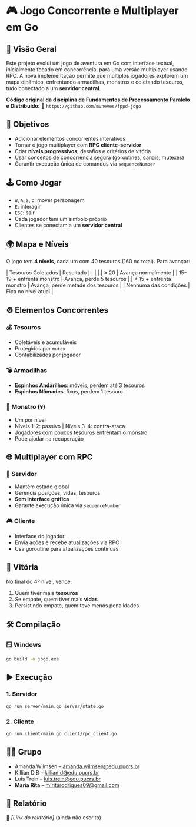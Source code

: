 # 🎮 Jogo Concorrente e Multiplayer em Go

## 🧭 Visão Geral

Este projeto evolui um jogo de aventura em Go com interface textual, inicialmente focado em concorrência, para uma versão multiplayer usando RPC. A nova implementação permite que múltiplos jogadores explorem um mapa dinâmico, enfrentando armadilhas, monstros e coletando tesouros, tudo conectado a um **servidor central**.

**Código original da disciplina de Fundamentos de Processamento Paralelo e Distribuído:**
🔗 `https://github.com/mvneves/fppd-jogo`

## 🎯 Objetivos

* Adicionar elementos concorrentes interativos
* Tornar o jogo multiplayer com **RPC cliente-servidor**
* Criar **níveis progressivos**, desafios e critérios de vitória
* Usar conceitos de concorrência segura (goroutines, canais, mutexes)
* Garantir execução única de comandos via `sequenceNumber`

## 🕹️ Como Jogar

* `W`, `A`, `S`, `D`: mover personagem
* `E`: interagir
* `ESC`: sair
* Cada jogador tem um símbolo próprio
* Clientes se conectam a um **servidor central**

## 🌍 Mapa e Níveis

O jogo tem **4 níveis**, cada um com 40 tesouros (160 no total). Para avançar:

| Tesouros Coletados       | Resultado                         |
|  |  |
| ≥ 20                     | Avança normalmente                |
| 15–19 + enfrenta monstro | Avança, perde 5 tesouros          |
| < 15 + enfrenta monstro  | Avança, perde metade dos tesouros |
| Nenhuma das condições    | Fica no nível atual               |

## ⚙️ Elementos Concorrentes

### 💰 Tesouros

* Coletáveis e acumuláveis
* Protegidos por `mutex`
* Contabilizados por jogador

### 💣 Armadilhas

* **Espinhos Andarilhos**: móveis, perdem até 3 tesouros
* **Espinhos Nômades**: fixos, perdem 1 tesouro

### 👾 Monstro (`¥`)

* Um por nível
* Níveis 1–2: passivo | Níveis 3–4: contra-ataca
* Jogadores com poucos tesouros enfrentam o monstro
* Pode ajudar na recuperação

## 🌐 Multiplayer com RPC

### 🧠 Servidor

* Mantém estado global
* Gerencia posições, vidas, tesouros
* **Sem interface gráfica**
* Garante execução única via `sequenceNumber`

### 🎮 Cliente

* Interface do jogador
* Envia ações e recebe atualizações via RPC
* Usa goroutine para atualizações contínuas

## 👑 Vitória

No final do 4º nível, vence:

1. Quem tiver mais **tesouros**
2. Se empate, quem tiver mais **vidas**
3. Persistindo empate, quem teve menos penalidades

## 🛠️ Compilação

### 🪟 Windows

```cmd
go build -o jogo.exe
```

## ▶️ Execução

### 1. Servidor

```bash
go run server/main.go server/state.go
```

### 2. Cliente

```bash
go run client/main.go client/rpc_client.go
```


## 🧑‍💻 Grupo

* Amanda Wilmsen – [amanda.wilmsen@edu.pucrs.br](mailto:amanda.wilmsen@edu.pucrs.br)
* Killian D.B – [killian.d@edu.pucrs.br](mailto:killian.d@edu.pucrs.br)
* Luís Trein – [luis.trein@edu.pucrs.br](mailto:luis.trein@edu.pucrs.br)
* **Maria Rita** – [m.ritarodrigues09@gmail.com](mailto:m.ritarodrigues09@gmail.com)

## 📄 Relatório
📄 *\[Link do relatório]* (ainda não escrito)